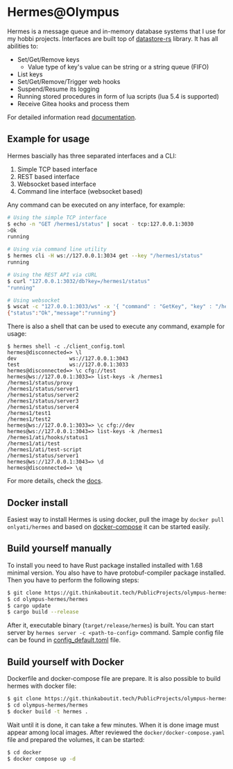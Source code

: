 # Hermes@Olympus

Hermes is a message queue and in-memory database systems that I use for my hobbi projects. Interfaces are built top of [datastore-rs](https://git.thinkaboutit.tech/PublicProjects/datastore-rs) library. It has all abilities to:
- Set/Get/Remove keys
  - Value type of key's value can be string or a string queue (FIFO)
- List keys
- Set/Get/Remove/Trigger web hooks
- Suspend/Resume its logging
- Running stored procedures in form of lua scripts (lua 5.4 is supported)
- Receive Gitea hooks and process them

For detailed information read [documentation](./docs/README.md).

## Example for usage

Hermes bascially has three separated interfaces and a CLI:
1. Simple TCP based interface
1. REST based interface
1. Websocket based interface
1. Command line interface (websocket based)

Any command can be executed on any interface, for example:
```bash
# Using the simple TCP interface
$ echo -n "GET /hermes1/status" | socat - tcp:127.0.0.1:3030
>Ok
running

# Using via command line utility
$ hermes cli -H ws://127.0.0.1:3034 get --key "/hermes1/status"
running

# Using the REST API via cURL
$ curl "127.0.0.1:3032/db?key=/hermes1/status"
"running"

# Using websocket
$ wscat -c "127.0.0.1:3033/ws" -x '{ "command" : "GetKey", "key" : "/hermes1/status" }'
{"status":"Ok","message":"running"}
```

There is also a shell that can be used to execute any command, example for usage:
```
$ hermes shell -c ./client_config.toml
hermes@disconnected=> \l
dev                 ws://127.0.0.1:3043
test                ws://127.0.0.1:3033
hermes@disconnected=> \c cfg://test
hermes@ws://127.0.0.1:3033=> list-keys -k /hermes1
/hermes1/status/proxy
/hermes1/status/server1
/hermes1/status/server2
/hermes1/status/server3
/hermes1/status/server4
/hermes1/test1
/hermes1/test2
hermes@ws://127.0.0.1:3033=> \c cfg://dev
hermes@ws://127.0.0.1:3043=> list-keys -k /hermes1
/hermes1/ati/hooks/status1
/hermes1/ati/test
/hermes1/ati/test-script
/hermes1/status/server1
hermes@ws://127.0.0.1:3043=> \d
hermes@disconnected=> \q
```

For more details, check the [docs](docs/README.md).

## Docker install

Easiest way to install Hermes is using docker, pull the image by `docker pull onlyati/hermes` and based on [docker-compose](hermes/docker/docker-compose.yaml) it can be started easily.

## Build yourself manually

To install you need to have Rust package installed installed with 1.68 minimal version. You also have to have protobuf-compiler package installed.
Then you have to perform the following steps:
```bash
$ git clone https://git.thinkaboutit.tech/PublicProjects/olympus-hermes
$ cd olympus-hermes/hermes
$ cargo update
$ cargo build --release
```

After it, executable binary (`target/release/hermes`) is built. You can start server by `hermes server -c <path-to-config>` command. Sample config file can be found in [config_default.toml](hermes/config_default.toml) file.

## Build yourself with Docker

Dockerfile and docker-compose file are prepare. It is also possible to build hermes with docker file:
```bash
$ git clone https://git.thinkaboutit.tech/PublicProjects/olympus-hermes
$ cd olympus-hermes/hermes
$ docker build -t hermes .
```

Wait until it is done, it can take a few minutes. When it is done image must appear among local images. After reviewed the `docker/docker-compose.yaml` file and prepared the volumes, it can be started:
```bash
$ cd docker
$ docker compose up -d
```

